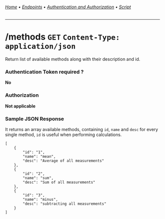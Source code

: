 ###### [Home](../) • [Endpoints](README.md) • [Authentication and Authorization](../authentication-authorization.md) • [Script](../script.md)
---

# /methods `GET` `Content-Type: application/json`
Return list of available methods along with their description and id.

### Authentication Token required ?
**No**

### Authorization
**Not applicable**

### Sample JSON Response
It returns an array available methods, containing `id`, `name` and `desc` for every single method, `id` is useful when performing calculations.
```
[
    {
        "id": "1",
        "name": "mean",
        "desc": "Average of all measurements"
    },
    {
        "id": "2",
        "name": "sum",
        "desc": "Sum of all measurements"
    },
    {
        "id": "3",
        "name": "minus",
        "desc": "subtracting all measurements"
    }
]
```